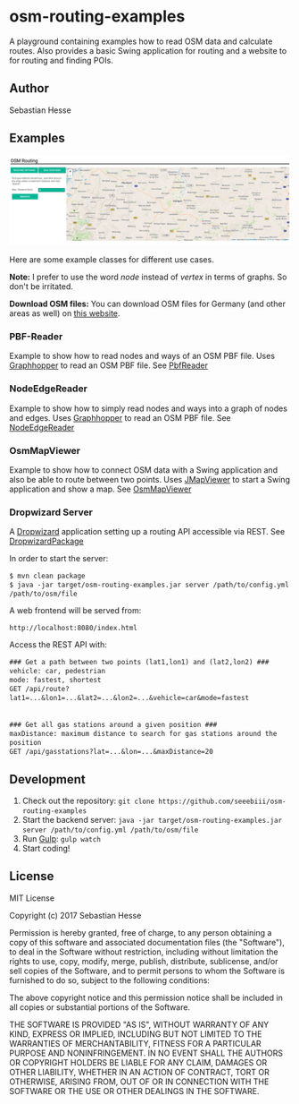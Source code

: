 # osm-routing-examples
A playground containing examples how to read OSM data and calculate routes. Also provides a basic Swing 
application for routing and a website to for routing and finding POIs.

## Author
Sebastian Hesse

## Examples
![Browser view of the routing website](/docu/img/browser_view.jpg "Browser View")

Here are some example classes for different use cases.

**Note:**
I prefer to use the word _node_ instead of _vertex_ in terms of graphs. So don't be irritated.

**Download OSM files:**
You can download OSM files for Germany (and other areas as well) on [this website](http://download.geofabrik.de/).


### PBF-Reader
Example to show how to read nodes and ways of an OSM PBF file.
Uses [Graphhopper](https://github.com/graphhopper/graphhopper) to read an OSM PBF file.
See [PbfReader](/src/main/java/de/sebastianhesse/pbf/reader/PbfReader.java)

### NodeEdgeReader
Example to show how to simply read nodes and ways into a graph of nodes and edges.
Uses [Graphhopper](https://github.com/graphhopper/graphhopper) to read an OSM PBF file.
See [NodeEdgeReader](/src/main/java/de/sebastianhesse/pbf/reader/SimpleNodeEdgeReader.java)

### OsmMapViewer
Example to show how to connect OSM data with a Swing application and also be able to route between two points.
Uses [JMapViewer](http://wiki.openstreetmap.org/wiki/JMapViewer) to start a Swing application and show a map.
See [OsmMapViewer](/src/main/java/de/sebastianhesse/pbf/viewer/OsmMapViewer.java)

### Dropwizard Server
A [Dropwizard](http://www.dropwizard.io/) application setting up a routing API accessible via REST.
See [DropwizardPackage](/src/main/java/de/sebastianhesse/pbf/dropwizard)

In order to start the server:
```
$ mvn clean package
$ java -jar target/osm-routing-examples.jar server /path/to/config.yml /path/to/osm/file
```

A web frontend will be served from:
```
http://localhost:8080/index.html
```

Access the REST API with:
```
### Get a path between two points (lat1,lon1) and (lat2,lon2) ###
vehicle: car, pedestrian
mode: fastest, shortest 
GET /api/route?lat1=...&lon1=...&lat2=...&lon2=...&vehicle=car&mode=fastest


### Get all gas stations around a given position ###
maxDistance: maximum distance to search for gas stations around the position
GET /api/gasstations?lat=...&lon=...&maxDistance=20
```

## Development
1. Check out the repository: ``git clone https://github.com/seeebiii/osm-routing-examples``
2. Start the backend server: ``java -jar target/osm-routing-examples.jar server /path/to/config.yml /path/to/osm/file``
3. Run [Gulp](http://gulpjs.com/): ``gulp watch``
4. Start coding!

## License
MIT License

Copyright (c) 2017 Sebastian Hesse

Permission is hereby granted, free of charge, to any person obtaining a copy
of this software and associated documentation files (the "Software"), to deal
in the Software without restriction, including without limitation the rights
to use, copy, modify, merge, publish, distribute, sublicense, and/or sell
copies of the Software, and to permit persons to whom the Software is
furnished to do so, subject to the following conditions:

The above copyright notice and this permission notice shall be included in all
copies or substantial portions of the Software.

THE SOFTWARE IS PROVIDED "AS IS", WITHOUT WARRANTY OF ANY KIND, EXPRESS OR
IMPLIED, INCLUDING BUT NOT LIMITED TO THE WARRANTIES OF MERCHANTABILITY,
FITNESS FOR A PARTICULAR PURPOSE AND NONINFRINGEMENT. IN NO EVENT SHALL THE
AUTHORS OR COPYRIGHT HOLDERS BE LIABLE FOR ANY CLAIM, DAMAGES OR OTHER
LIABILITY, WHETHER IN AN ACTION OF CONTRACT, TORT OR OTHERWISE, ARISING FROM,
OUT OF OR IN CONNECTION WITH THE SOFTWARE OR THE USE OR OTHER DEALINGS IN THE
SOFTWARE.
